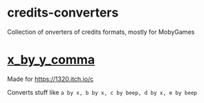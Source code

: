 # credits-converters
Collection of onverters of credits formats, mostly for MobyGames

# <a href="https://fishiecat.github.io/credits-converters/x_by_y_comma.html" target="_blank">x_by_y_comma</a>

Made for https://1320.itch.io/c

Converts stuff like `a by x, b by x, c by beep, d by x, e by beep`
